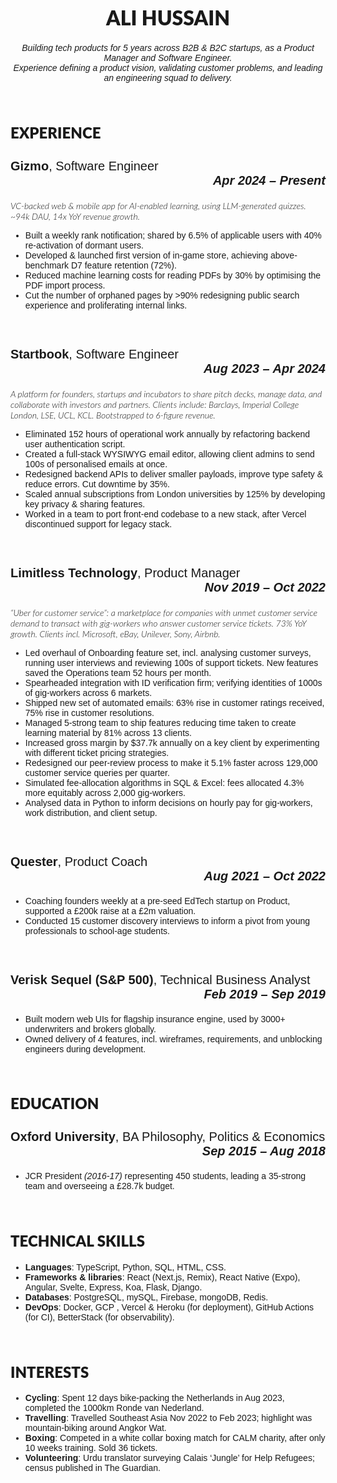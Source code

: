 <head>
    <link rel="preconnect" href="https://fonts.googleapis.com">
    <link rel="preconnect" href="https://fonts.gstatic.com" crossorigin>
    <link href="https://fonts.googleapis.com/css2?family=Lato:ital,wght@0,100;0,300;0,400;0,700;0,900;1,100;1,300;1,400;1,700;1,900&display=swap" rel="stylesheet">
    <link href="https://fonts.googleapis.com/css2?family=Carlito:ital,wght@0,400;0,700;1,400;1,700&display=swap" rel="stylesheet"> 
    <style>
    .lato-thin {
        font-family: "Lato", sans-serif;
        font-weight: 100;
        font-style: normal;
    }
    .lato-light {
        font-family: "Lato", sans-serif;
        font-weight: 300;
        font-style: normal;
    }
    .lato-regular {
        font-family: "Lato", sans-serif;
        font-weight: 400;
        font-style: normal;
    }
    .lato-bold {
        font-family: "Lato", sans-serif;
        font-weight: 700;
        font-style: normal;
    }
    .lato-black {
        font-family: "Lato", sans-serif;
        font-weight: 900;
        font-style: normal;
    }
    .lato-thin-italic {
        font-family: "Lato", sans-serif;
        font-weight: 100;
        font-style: italic;
    }
    .lato-light-italic {
        font-family: "Lato", sans-serif;
        font-weight: 300;
        font-style: italic;
    }
    .lato-regular-italic {
        font-family: "Lato", sans-serif;
        font-weight: 400;
        font-style: italic;
    }
    .lato-bold-italic {
        font-family: "Lato", sans-serif;
        font-weight: 700;
        font-style: italic;
    }
    .lato-black-italic {
        font-family: "Lato", sans-serif;
        font-weight: 900;
        font-style: italic;
    }
    .carlito-regular {
        font-family: "Carlito", sans-serif;
        font-weight: 400;
        font-style: normal;
        }
    .carlito-bold {
        font-family: "Carlito", sans-serif;
        font-weight: 700;
        font-style: normal;
    }
    .carlito-regular-italic {
        font-family: "Carlito", sans-serif;
        font-weight: 400;
        font-style: italic;
    }
    .carlito-bold-italic {
        font-family: "Carlito", sans-serif;
        font-weight: 700;
        font-style: italic;
    }
    h1 {
        font-size: 32px;
        font-family: "Lato", sans-serif;
        font-weight: 900;
        font-style: normal;
    }
    h2 {
        font-size: 24px;
        font-family: "Lato", sans-serif;
        font-weight: 900;
        font-style: normal;
    }
    h3 {
        font-size: 20px;
        font-family: "Carlito", sans-serif;
        font-weight: 400;
        font-style: normal;
    }
    h4 {
        font-size: 14px;
        font-family: "Lato", sans-serif;
        font-weight: 300;
        font-style: normal;
    }
    p, ul {
        font-size: 14px;
        font-family: "Carlito", sans-serif;
        font-weight: 400;
        font-style: normal;
    }
    strong, b {
        font-weight: 700
    }
    em, i {
        font-style: italic
    }
    a {
        color: inherit;
        text-decoration: none;
    }
    </style>
</head>


<h1 style="text-align: center">ALI HUSSAIN</h1>

<p style="text-align: center">
<i>Building tech products for 5 years across B2B & B2C startups, as a Product Manager and Software Engineer.<br>
Experience defining a product vision, validating customer problems, and leading an engineering squad to delivery.</i>
</p>
<br>

<h2>EXPERIENCE</h2>
<h3>
    <a href="https://gizmo.ai/"><b>Gizmo</b></a>, Software Engineer
    <div style="text-align: right"><b><i>Apr 2024 – Present</i></b></div>
</h3>

<p class="lato-light-italic">VC-backed web & mobile app for AI-enabled learning, using LLM-generated quizzes. ~94k DAU, 14x YoY revenue growth.</p>

<ul>
    <li>Built a weekly rank notification; shared by 6.5% of applicable users with 40% re-activation of dormant users.</li>
    <li>Developed & launched first version of in-game store, achieving above-benchmark D7 feature retention (72%).</li>
    <li>Reduced machine learning costs for reading PDFs by 30% by optimising the PDF import process.</li>
    <li>Cut the number of orphaned pages by >90% redesigning public search experience and proliferating internal links.</li>
</ul>

<br>
<h3>
    <a href="https://startbook.co.uk/"><b>Startbook</b></a>, Software Engineer
    <div style="text-align: right"><b><i>Aug 2023 – Apr 2024</i></b></div>
</h3>

<p class="lato-light-italic">A platform for founders, startups and incubators to share pitch decks, manage data, and collaborate with investors and partners. Clients include: Barclays, Imperial College London, LSE, UCL, KCL. Bootstrapped to 6-figure revenue.</p>

<ul>
    <li>Eliminated 152 hours of operational work annually by refactoring backend user authentication script.</li>
    <li>Created a full-stack WYSIWYG email editor, allowing client admins to send 100s of personalised emails at once.</li>
    <li>Redesigned backend APIs to deliver smaller payloads, improve type safety & reduce errors. Cut downtime by 35%.</li>
    <li>Scaled annual subscriptions from London universities by 125% by developing key privacy & sharing features.</li>
    <li>Worked in a team to port front-end codebase to a new stack, after Vercel discontinued support for legacy stack.</li>
</ul>

<br>
<h3>
    <a href="https://www.limitlesstech.com/"><b>Limitless Technology</b></a>, Product Manager
    <div style="text-align: right"><b><i>Nov 2019 – Oct 2022</i></b></div>
</h3>

<p class="lato-light-italic">“Uber for customer service”: a marketplace for companies with unmet customer service demand to transact with gig-workers who answer customer service tickets. 73% YoY growth. Clients incl. Microsoft, eBay, Unilever, Sony, Airbnb.</p>

<ul>
    <li>Led overhaul of Onboarding feature set, incl. analysing customer surveys, running user interviews and reviewing 100s of support tickets. New features saved the Operations team 52 hours per month.</li>
    <li>Spearheaded integration with ID verification firm; verifying identities of 1000s of gig-workers across 6 markets.</li>
    <li>Shipped new set of automated emails: 63% rise in customer ratings received, 75% rise in customer resolutions.</li>
    <li>Managed 5-strong team to ship features reducing time taken to create learning material by 81% across 13 clients.</li>
    <li>Increased gross margin by $37.7k annually on a key client by experimenting with different ticket pricing strategies.</li>
    <li>Redesigned our peer-review process to make it 5.1% faster across 129,000 customer service queries per quarter.</li>
    <li>Simulated fee-allocation algorithms in SQL & Excel: fees allocated 4.3% more equitably across 2,000 gig-workers.</li>
    <li>Analysed data in Python to inform decisions on hourly pay for gig-workers, work distribution, and client setup.</li>
</ul>

<br>
<h3>
    <a href="https://quester.io/"><b>Quester</b></a>, Product Coach
    <div style="text-align: right"><b><i>Aug 2021 – Oct 2022</i></b></div>
</h3>

<ul>
    <li>Coaching founders weekly at a pre-seed EdTech startup on Product, supported a £200k raise at a £2m valuation.</li>
    <li>Conducted 15 customer discovery interviews to inform a pivot from young professionals to school-age students.</li>
</ul>

<br>
<h3>
    <a href="https://www.verisksequel.com/"><b>Verisk Sequel (S&P 500)</b></a>, Technical Business Analyst
    <div style="text-align: right"><b><i>Feb 2019 – Sep 2019</i></b></div>
</h3>

<ul>
    <li>Built modern web UIs for flagship insurance engine, used by 3000+ underwriters and brokers globally.</li>
    <li>Owned delivery of 4 features, incl. wireframes, requirements, and unblocking engineers during development.</li>
</ul>

<br>

<h2>EDUCATION</h2>

<h3>
    <b>Oxford University</b>, BA Philosophy, Politics & Economics
    <div style="text-align: right"><b><i>Sep 2015 – Aug 2018</i></b></div>
</h3>

<ul>
    <li>JCR President <i>(2016-17)</i> representing 450 students, leading a 35-strong team and overseeing a £28.7k budget.</li>
</ul>

<br>

<h2>TECHNICAL SKILLS</h2>

<ul>
    <li><b>Languages</b>: TypeScript, Python, SQL, HTML, CSS.</li>
    <li><b>Frameworks & libraries</b>: React (Next.js, Remix), React Native (Expo), Angular, Svelte, Express, Koa, Flask, Django.</li>
    <li><b>Databases</b>: PostgreSQL, mySQL, Firebase, mongoDB, Redis.</li>
    <li><b>DevOps</b>: Docker, GCP , Vercel & Heroku (for deployment), GitHub Actions (for CI), BetterStack (for observability).</li>
</ul>

<br>

<h2>INTERESTS</h2>

<ul>
    <li><b>Cycling</b>: Spent 12 days bike-packing the Netherlands in Aug 2023, completed the 1000km Ronde van Nederland.</li>
    <li><b>Travelling</b>: Travelled Southeast Asia Nov 2022 to Feb 2023; highlight was mountain-biking around Angkor Wat.</li>
    <li><b>Boxing</b>: Competed in a white collar boxing match for CALM charity, after only 10 weeks training. Sold 36 tickets.</li>
    <li><b>Volunteering</b>: Urdu translator surveying Calais ‘Jungle’ for Help Refugees; census published in The Guardian.</li>
</ul>
